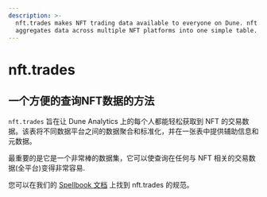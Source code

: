 ```yaml
---
description: >-
  nft.trades makes NFT trading data available to everyone on Dune. nft.trades
  aggregates data across multiple NFT platforms into one simple table.
---
```


# nft.trades

## **一个方便的查询NFT数据的方法**

`nft.trades` 旨在让 Dune Analytics 上的每个人都能轻松获取到 NFT 的交易数据。该表将不同数据平台之间的数据聚合和标准化，并在一张表中提供辅助信息和元数据。

最重要的是它是一个非常棒的数据集，它可以使查询在任何与 NFT 相关的交易数据(全平台)变得非常容易.

您可以在我们的 [Spellbook 文档](https://spellbook-docs.dune.com/#!/model/model.spellbook.nft_trades) 上找到 nft.trades 的规范。

